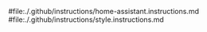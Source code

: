 #file:./.github/instructions/home-assistant.instructions.md 
#file:./.github/instructions/style.instructions.md
